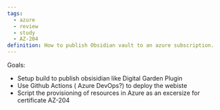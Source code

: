 ```yaml
---
tags:
  - azure
  - review
  - study
  - AZ-204
definition: How to publish Obsidian vault to an azure subscription.
---
```

Goals:
- Setup build to publish  obsisidian like Digital Garden Plugin
- Use Github Actions ( Azure DevOps?) to deploy the webiste
- Script the provisioning of resources in Azure as an excersize for certificate AZ-204

